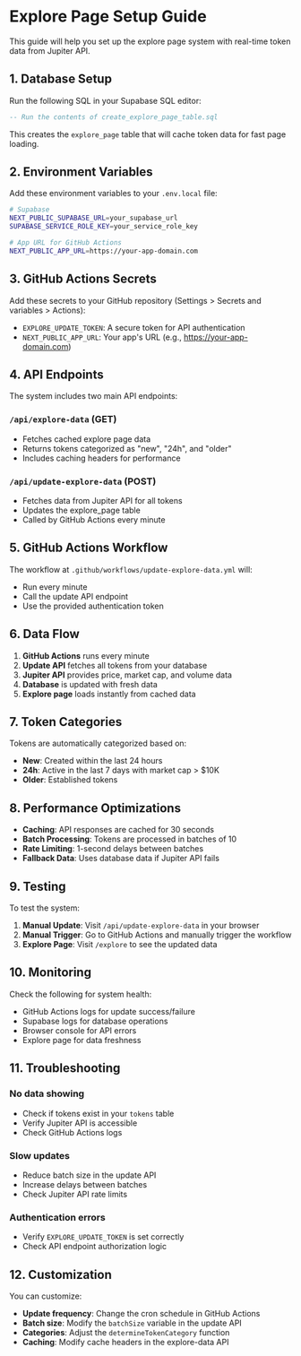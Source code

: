 # Explore Page Setup Guide

This guide will help you set up the explore page system with real-time token data from Jupiter API.

## 1. Database Setup

Run the following SQL in your Supabase SQL editor:

```sql
-- Run the contents of create_explore_page_table.sql
```

This creates the `explore_page` table that will cache token data for fast page loading.

## 2. Environment Variables

Add these environment variables to your `.env.local` file:

```bash
# Supabase
NEXT_PUBLIC_SUPABASE_URL=your_supabase_url
SUPABASE_SERVICE_ROLE_KEY=your_service_role_key

# App URL for GitHub Actions
NEXT_PUBLIC_APP_URL=https://your-app-domain.com
```

## 3. GitHub Actions Secrets

Add these secrets to your GitHub repository (Settings > Secrets and variables > Actions):

- `EXPLORE_UPDATE_TOKEN`: A secure token for API authentication
- `NEXT_PUBLIC_APP_URL`: Your app's URL (e.g., https://your-app-domain.com)

## 4. API Endpoints

The system includes two main API endpoints:

### `/api/explore-data` (GET)
- Fetches cached explore page data
- Returns tokens categorized as "new", "24h", and "older"
- Includes caching headers for performance

### `/api/update-explore-data` (POST)
- Fetches data from Jupiter API for all tokens
- Updates the explore_page table
- Called by GitHub Actions every minute

## 5. GitHub Actions Workflow

The workflow at `.github/workflows/update-explore-data.yml` will:
- Run every minute
- Call the update API endpoint
- Use the provided authentication token

## 6. Data Flow

1. **GitHub Actions** runs every minute
2. **Update API** fetches all tokens from your database
3. **Jupiter API** provides price, market cap, and volume data
4. **Database** is updated with fresh data
5. **Explore page** loads instantly from cached data

## 7. Token Categories

Tokens are automatically categorized based on:
- **New**: Created within the last 24 hours
- **24h**: Active in the last 7 days with market cap > $10K
- **Older**: Established tokens

## 8. Performance Optimizations

- **Caching**: API responses are cached for 30 seconds
- **Batch Processing**: Tokens are processed in batches of 10
- **Rate Limiting**: 1-second delays between batches
- **Fallback Data**: Uses database data if Jupiter API fails

## 9. Testing

To test the system:

1. **Manual Update**: Visit `/api/update-explore-data` in your browser
2. **Manual Trigger**: Go to GitHub Actions and manually trigger the workflow
3. **Explore Page**: Visit `/explore` to see the updated data

## 10. Monitoring

Check the following for system health:
- GitHub Actions logs for update success/failure
- Supabase logs for database operations
- Browser console for API errors
- Explore page for data freshness

## 11. Troubleshooting

### No data showing
- Check if tokens exist in your `tokens` table
- Verify Jupiter API is accessible
- Check GitHub Actions logs

### Slow updates
- Reduce batch size in the update API
- Increase delays between batches
- Check Jupiter API rate limits

### Authentication errors
- Verify `EXPLORE_UPDATE_TOKEN` is set correctly
- Check API endpoint authorization logic

## 12. Customization

You can customize:
- **Update frequency**: Change the cron schedule in GitHub Actions
- **Batch size**: Modify the `batchSize` variable in the update API
- **Categories**: Adjust the `determineTokenCategory` function
- **Caching**: Modify cache headers in the explore-data API
